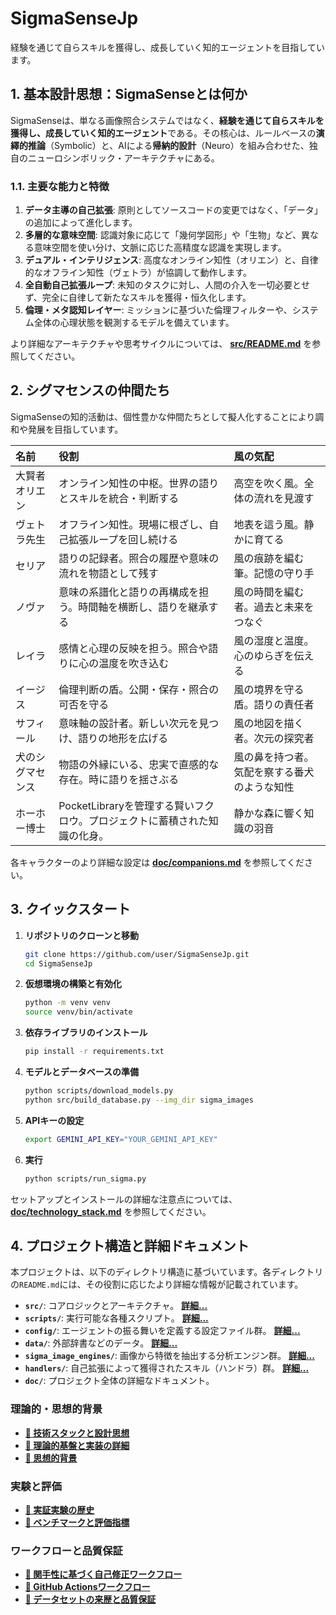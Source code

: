 # SigmaSenseJp

経験を通じて自らスキルを獲得し、成長していく知的エージェントを目指しています。

## 1. 基本設計思想：SigmaSenseとは何か

SigmaSenseは、単なる画像照合システムではなく、**経験を通じて自らスキルを獲得し、成長していく知的エージェント**である。その核心は、ルールベースの**演繹的推論**（Symbolic）と、AIによる**帰納的設計**（Neuro）を組み合わせた、独自のニューロシンボリック・アーキテクチャにある。

### 1.1. 主要な能力と特徴
1.  **データ主導の自己拡張**: 原則としてソースコードの変更ではなく、「データ」の追加によって進化します。
2.  **多層的な意味空間**: 認識対象に応じて「幾何学図形」や「生物」など、異なる意味空間を使い分け、文脈に応じた高精度な認識を実現します。
3.  **デュアル・インテリジェンス**: 高度なオンライン知性（オリエン）と、自律的なオフライン知性（ヴェトラ）が協調して動作します。
4.  **全自動自己拡張ループ**: 未知のタスクに対し、人間の介入を一切必要とせず、完全に自律して新たなスキルを獲得・恒久化します。
5.  **倫理・メタ認知レイヤー**: ミッションに基づいた倫理フィルターや、システム全体の心理状態を観測するモデルを備えています。

より詳細なアーキテクチャや思考サイクルについては、 **[src/README.md](./src/README.md)** を参照してください。

## 2. シグマセンスの仲間たち

SigmaSenseの知的活動は、個性豊かな仲間たちとして擬人化することにより調和や発展を目指しています。

| 名前 | 役割 | 風の気配 |
| :--- | :--- | :--- |
| 大賢者オリエン | オンライン知性の中枢。世界の語りとスキルを統合・判断する | 高空を吹く風。全体の流れを見渡す |
| ヴェトラ先生 | オフライン知性。現場に根ざし、自己拡張ループを回し続ける | 地表を這う風。静かに育てる |
| セリア | 語りの記録者。照合の履歴や意味の流れを物語として残す | 風の痕跡を編む筆。記憶の守り手 |
| ノヴァ | 意味の系譜化と語りの再構成を担う。時間軸を横断し、語りを継承する | 風の時間を編む者。過去と未来をつなぐ |
| レイラ | 感情と心理の反映を担う。照合や語りに心の温度を吹き込む | 風の湿度と温度。心のゆらぎを伝える |
| イージス | 倫理判断の盾。公開・保存・照合の可否を守る | 風の境界を守る盾。語りの責任者 |
| サフィール | 意味軸の設計者。新しい次元を見つけ、語りの地形を広げる | 風の地図を描く者。次元の探究者 |
| 犬のシグマセンス | 物語の外縁にいる、忠実で直感的な存在。時に語りを揺さぶる | 風の鼻を持つ者。気配を察する番犬のような知性 |
| ホーホー博士 | PocketLibraryを管理する賢いフクロウ。プロジェクトに蓄積された知識の化身。 | 静かな森に響く知識の羽音 |

各キャラクターのより詳細な設定は **[doc/companions.md](./doc/companions.md)** を参照してください。

## 3. クイックスタート

1.  **リポジトリのクローンと移動**
    ```bash
    git clone https://github.com/user/SigmaSenseJp.git
    cd SigmaSenseJp
    ```

2.  **仮想環境の構築と有効化**
    ```bash
    python -m venv venv
    source venv/bin/activate
    ```

3.  **依存ライブラリのインストール**
    ```bash
    pip install -r requirements.txt
    ```

4.  **モデルとデータベースの準備**
    ```bash
    python scripts/download_models.py
    python src/build_database.py --img_dir sigma_images
    ```

5.  **APIキーの設定**
    ```bash
    export GEMINI_API_KEY="YOUR_GEMINI_API_KEY"
    ```

6.  **実行**
    ```bash
    python scripts/run_sigma.py
    ```

セットアップとインストールの詳細な注意点については、 **[doc/technology_stack.md](./doc/technology_stack.md)** を参照してください。

## 4. プロジェクト構造と詳細ドキュメント

本プロジェクトは、以下のディレクトリ構造に基づいています。各ディレクトリの`README.md`には、その役割に応じたより詳細な情報が記載されています。

- **`src/`**: コアロジックとアーキテクチャ。 **[詳細...](./src/README.md)**
- **`scripts/`**: 実行可能な各種スクリプト。 **[詳細...](./scripts/README.md)**
- **`config/`**: エージェントの振る舞いを定義する設定ファイル群。 **[詳細...](./config/README.md)**
- **`data/`**: 外部辞書などのデータ。 **[詳細...](./data/README.md)**
- **`sigma_image_engines/`**: 画像から特徴を抽出する分析エンジン群。 **[詳細...](./sigma_image_engines/README.md)**
- **`handlers/`**: 自己拡張によって獲得されたスキル（ハンドラ）群。 **[詳細...](./handlers/README.md)**
- **`doc/`**: プロジェクト全体の詳細なドキュメント。

### 理論的・思想的背景

- **[📄 技術スタックと設計思想](./doc/technology_stack.md)**
- **[📄 理論的基盤と実装の詳細](./doc/mathematical_foundations.md)**
- **[📄 思想的背景](./doc/philosophical_background.md)**

### 実験と評価

- **[📄 実証実験の歴史](./doc/experiment_history.md)**
- **[📄 ベンチマークと評価指標](./doc/benchmarks.md)**

### ワークフローと品質保証

- **[📄 関手性に基づく自己修正ワークフロー](./doc/functoriality_workflow.md)**
- **[📄 GitHub Actionsワークフロー](./doc/github_actions.md)**
- **[📄 データセットの来歴と品質保証](./doc/datasets.md)**

